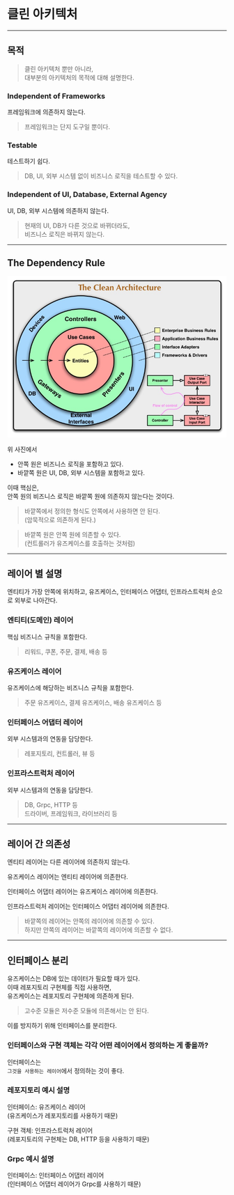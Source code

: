 # 클린 아키텍처

---

## 목적

> 클린 아키텍처 뿐만 아니라,  
> 대부분의 아키텍처의 목적에 대해 설명한다.

### Independent of Frameworks

프레임워크에 의존하지 않는다.

> 프레임워크는 단지 도구일 뿐이다.

### Testable

테스트하기 쉽다.

> DB, UI, 외부 시스템 없이 비즈니스 로직을 테스트할 수 있다.

### Independent of UI, Database, External Agency

UI, DB, 외부 시스템에 의존하지 않는다.

> 현재의 UI, DB가 다른 것으로 바뀌더라도,  
> 비즈니스 로직은 바뀌지 않는다.

---

## The Dependency Rule

![img.png](../img/clean_architecture_1.png)

위 사진에서

- 안쪽 원은 비즈니스 로직을 포함하고 있다.
- 바깥쪽 원은 UI, DB, 외부 시스템을 포함하고 있다.

이때 핵심은,  
안쪽 원의 비즈니스 로직은 바깥쪽 원에 의존하지 않는다는 것이다.

> 바깥쪽에서 정의한 형식도 안쪽에서 사용하면 안 된다.  
> (암묵적으로 의존하게 된다.)

> 바깥쪽 원은 안쪽 원에 의존할 수 있다.  
> (컨트롤러가 유즈케이스를 호출하는 것처럼)

---

## 레이어 별 설명

엔티티가 가장 안쪽에 위치하고, 유즈케이스, 인터페이스 어댑터, 인프라스트럭처 순으로 외부로 나아간다.

### 엔티티(도메인) 레이어

핵심 비즈니스 규칙을 포함한다.

> 리워드, 쿠폰, 주문, 결제, 배송 등

### 유즈케이스 레이어

유즈케이스에 해당하는 비즈니스 규칙을 포함한다.

> 주문 유즈케이스, 결제 유즈케이스, 배송 유즈케이스 등

### 인터페이스 어댑터 레이어

외부 시스템과의 연동을 담당한다.

> 레포지토리, 컨트롤러, 뷰 등

### 인프라스트럭처 레이어

외부 시스템과의 연동을 담당한다.

> DB, Grpc, HTTP 등  
> 드라이버, 프레임워크, 라이브러리 등

---

## 레이어 간 의존성

엔티티 레이어는 다른 레이어에 의존하지 않는다.

유즈케이스 레이어는 엔티티 레이어에 의존한다.

인터페이스 어댑터 레이어는 유즈케이스 레이어에 의존한다.

인프라스트럭처 레이어는 인터페이스 어댑터 레이어에 의존한다.

> 바깥쪽의 레이어는 안쪽의 레이어에 의존할 수 있다.  
> 하지만 안쪽의 레이어는 바깥쪽의 레이어에 의존할 수 없다.

---

## 인터페이스 분리

유즈케이스는 DB에 있는 데이터가 필요할 때가 있다.  
이때 레포지토리 구현체를 직접 사용하면,  
유즈케이스는 레포지토리 구현체에 의존하게 된다.

> 고수준 모듈은 저수준 모듈에 의존해서는 안 된다.

이를 방지하기 위해 인터페이스를 분리한다.

### 인터페이스와 구현 객체는 각각 어떤 레이어에서 정의하는 게 좋을까?

인터페이스는  
`그것을 사용하는 레이어`에서 정의하는 것이 좋다.

### 레포지토리 예시 설명

인터페이스: 유즈케이스 레이어  
(유즈케이스가 레포지토리를 사용하기 때문)

구현 객체: 인프라스트럭처 레이어  
(레포지토리의 구현체는 DB, HTTP 등을 사용하기 때문)

### Grpc 예시 설명

인터페이스: 인터페이스 어댑터 레이어  
(인터페이스 어댑터 레이어가 Grpc를 사용하기 때문)
